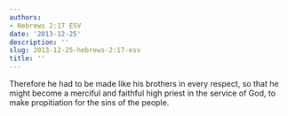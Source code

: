 ```yaml
---
authors:
- Hebrews 2:17 ESV
date: '2013-12-25'
description: ''
slug: 2013-12-25-hebrews-2:17-esv
title: ''
---
```

Therefore he had to be made like his brothers in every respect, so that he might become a merciful and faithful high priest in the service of God, to make propitiation for the sins of the people.



